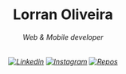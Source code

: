 
<h1 align="center">Lorran Oliveira</h1>
<h6 align="center">Web & Mobile developer </h6>

<h6 align="center"> 
  
  [![Linkedin](https://img.shields.io/badge/-LinkedIn-blue?style=flat&logo=Linkedin&logoColor=white&link=https://www.linkedin.com/in/lorran-oliveira-38194b117)](https://www.linkedin.com/in/lorran-x-oliv/)
[![Instagram](https://img.shields.io/badge/-Instagram-grey?style=flat&logo=Instagram&logoColor=instagram&link=https://www.instagram.com/lorran_xo/)](https://www.instagram.com/lorran_xo/)
[![Repos](https://img.shields.io/badge/-Repos-black?style=flat&logo=github&link=https://github.com/lorran-xo?tab=repositories)](https://github.com/lorran-xo?tab=repositories) 
  
</h6>

